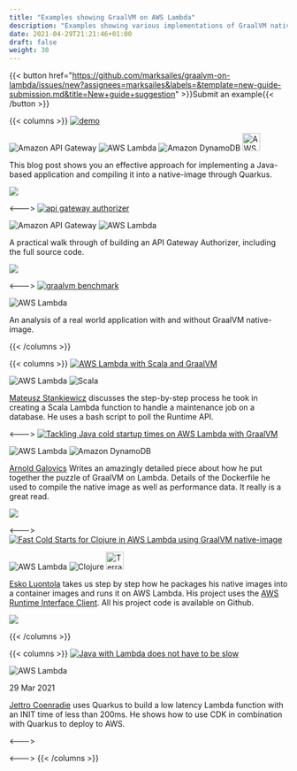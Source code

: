 ```yaml
---
title: "Examples showing GraalVM on AWS Lambda"
description: "Examples showing various implementations of GraalVM native image deployed to AWS Lambda"
date: 2021-04-29T21:21:46+01:00
draft: false
weight: 30
---
```


{{< button href="https://github.com/marksailes/graalvm-on-lambda/issues/new?assignees=marksailes&labels=&template=new-guide-submission.md&title=New+guide+suggestion" >}}Submit an example{{< /button >}}

{{< columns >}}
[<img src="/guides/aws-quarkus-demo.png" alt="demo" class="img-responsive">](https://aws.amazon.com/blogs/architecture/field-notes-optimize-your-java-application-for-aws-lambda-with-quarkus/)

<span><img src="/aws/Arch_App-Integration/Arch_32/Arch_Amazon-API-Gateway_32.svg" title="Amazon API Gateway"></span>
<span><img src="/aws/Arch_Compute/32/Arch_AWS-Lambda_32.svg" title="AWS Lambda"></span>
<span><img src="/aws/Arch_Database/32/Arch_Amazon-DynamoDB_32.svg" title="Amazon DynamoDB"></span>
<span><img src="/aws/sam_squirrel.jpeg" title="AWS SAM" width="32"></span>

This blog post shows you an effective approach for implementing a Java-based application and compiling it into a native-image through Quarkus.

[<img src="/github/GitHub-Mark-32px.png">](https://github.com/aws-samples/aws-quarkus-demo/)

<--->
[<img src="/guides/kabisa-tech-blog.png" alt="api gateway authorizer" class="img-responsive">](https://www.kabisa.nl/tech/beat-java-cold-starts-in-aws-lambdas-with-graalvm/)

<span><img src="/aws/Arch_App-Integration/Arch_32/Arch_Amazon-API-Gateway_32.svg" title="Amazon API Gateway"></span>
<span><img src="/aws/Arch_Compute/32/Arch_AWS-Lambda_32.svg" title="AWS Lambda"></span>

A practical walk through of building an API Gateway Authorizer, including the full source code.

[<img src="/github/GitHub-Mark-32px.png">](https://github.com/VR4J/aws-enriching-lambda-authorizer)

<--->
[<img src="/guides/cloudway-gramba.png" alt="graalvm benchmark" class="img-responsive">](https://www.cloudway.be/blog/gramba-graalvm-native-image-runtime-and-toolchain-aws-lambda)

<span><img src="/aws/Arch_Compute/32/Arch_AWS-Lambda_32.svg" title="AWS Lambda"></span>

An analysis of a real world application with and without GraalVM native-image.

{{< /columns >}}

{{< columns >}}
[<img src="/usage/examples/aws-lambda-with-scala-and-graalvm.png" alt="AWS Lambda with Scala and GraalVM" class="img-responsive">](https://medium.com/@mateuszstankiewicz/aws-lambda-with-scala-and-graalvm-eb1cc46b7740)

<span><img src="/aws/Arch_Compute/32/Arch_AWS-Lambda_32.svg" title="AWS Lambda"></span>
<span><img src="/icons/scala-spiral.png" title="Scala"></span>

[Mateusz Stankiewicz](https://medium.com/@mateuszstankiewicz) discusses the step-by-step process he took in creating a 
Scala Lambda function to handle a maintenance job on a database. He uses a bash script to poll the Runtime API.

<--->
[<img src="/usage/examples/tackling-java-cold-startup-times.png" alt="Tackling Java cold startup times on AWS Lambda with GraalVM" class="img-responsive">](https://arnoldgalovics.com/tackling-java-cold-startup-times-on-aws-lambda-with-graalvm/)

<span><img src="/aws/Arch_Compute/32/Arch_AWS-Lambda_32.svg" title="AWS Lambda"></span>
<span><img src="/aws/Arch_Database/32/Arch_Amazon-DynamoDB_32.svg" title="Amazon DynamoDB"></span>

[Arnold Galovics](https://twitter.com/ArnoldGalovics) Writes an amazingly detailed piece about how he put together the 
puzzle of GraalVM on Lambda. Details of the Dockerfile he used to compile the native image as well as performance data. 
It really is a great read.

[<img src="/github/GitHub-Mark-32px.png">](https://github.com/redskap/aws-lambda-java-runtime)

<--->
[<img src="/usage/examples/fast-cold-starts-for-clojure.png" alt="Fast Cold Starts for Clojure in AWS Lambda using GraalVM native-image" class="img-responsive">](https://nitor.com/en/articles/fast-cold-starts-for-clojure-in-aws-lambda-using-graalvm-native-image)

<span><img src="/aws/Arch_Compute/32/Arch_AWS-Lambda_32.svg" title="AWS Lambda"></span>
<span><img src="/icons/32px-Clojure_logo.svg.png" title="Clojure"></span>
<span><img src="/icons/terraform-icon.png" title="Terraform" width="32px"></span>

[Esko Luontola](https://twitter.com/EskoLuontola) takes us step by step how he packages his native images into a container
images and runs it on AWS Lambda. His project uses the [AWS Runtime Interface Client](https://github.com/aws/aws-lambda-java-libs/tree/master/aws-lambda-java-runtime-interface-client).
All his project code is available on Github.

[<img src="/github/GitHub-Mark-32px.png">](https://github.com/luontola/native-clojure-lambda)

{{< /columns >}}

{{< columns >}}
[<img src="/usage/examples/does-not-have-to-be-slow.png" alt="Java with Lambda does not have to be slow" class="img-responsive">](https://www.luminis.eu/blog/cloud-en/java-with-lambda-does-not-have-to-be-slow/)

<span><img src="/aws/Arch_Compute/32/Arch_AWS-Lambda_32.svg" title="AWS Lambda"></span>

29 Mar 2021

[Jettro Coenradie](https://twitter.com/jettroCoenradie) uses Quarkus to build a low latency Lambda function with an INIT
time of less than 200ms. He shows how to use CDK in combination with Quarkus to deploy to AWS.


<--->


<--->
{{< /columns >}}
